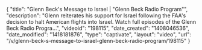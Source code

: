 {
    "title": "Glenn Beck's Message to Israel | \"Glenn Beck Radio Program\"",
    "description": "Glenn reiterates his support for Israel following the FAA's decision to halt American flights into Israel. Watch full episodes of the Glenn Beck Radio Progra...",
    "videoid": "198115",
    "date_created": "1408046536",
    "date_modified": "1418181876",
    "type": "captivate",
    "layout": "video",
    "url": "\/v\/glenn-beck-s-message-to-israel-glenn-beck-radio-program\/198115"
}